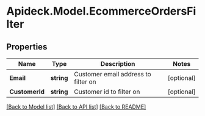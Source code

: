 # Apideck.Model.EcommerceOrdersFilter

## Properties

Name | Type | Description | Notes
------------ | ------------- | ------------- | -------------
**Email** | **string** | Customer email address to filter on | [optional] 
**CustomerId** | **string** | Customer id to filter on | [optional] 

[[Back to Model list]](../README.md#documentation-for-models) [[Back to API list]](../README.md#documentation-for-api-endpoints) [[Back to README]](../README.md)

